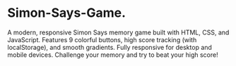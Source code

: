 # Simon-Says-Game.
A modern, responsive Simon Says memory game built with HTML, CSS, and JavaScript. Features 9 colorful buttons, high score tracking (with localStorage), and smooth gradients. Fully responsive for desktop and mobile devices. Challenge your memory and try to beat your high score!
